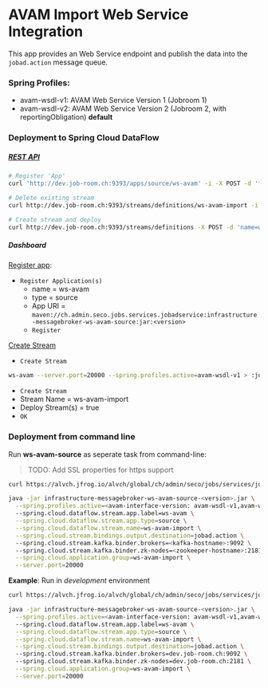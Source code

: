 # AVAM Import Web Service Integration

This app provides an Web Service endpoint and publish the data into the `jobad.action` message queue.

### Spring Profiles:
- avam-wsdl-v1: AVAM Web Service Version 1 (Jobroom 1)
- avam-wsdl-v2: AVAM Web Service Version 2 (Jobroom 2, with reportingObligation) **default**

### Deployment to Spring Cloud DataFlow

##### [REST API](https://docs.spring.io/spring-cloud-dataflow/docs/current/reference/htmlsingle/#api-guide-resources-index) 

```bash
# Register 'App'
curl 'http://dev.job-room.ch:9393/apps/source/ws-avam' -i -X POST -d 'force=true&uri=maven%3A%2F%2Fch.admin.seco.jobs.services.jobadservice%3Ainfrastructure-messagebroker-ws-avam-source%3A<version>'

# Delete existing stream
curl http://dev.job-room.ch:9393/streams/definitions/ws-avam-import -i -X DELETE

# Create stream and deploy
curl http://dev.job-room.ch:9393/streams/definitions -X POST -d 'name=ws-avam-import&deploy=true&definition=ws-avam --server.port=20000 --spring.profiles.active=avam-wsdl-v1 > :jobad.action'
```

##### Dashboard

[Register app](http://dev.job-room.ch:9393/dashboard/#/apps):

- `Register Application(s)`
  - name = ws-avam
  - type = source
  - App URI = `maven://ch.admin.seco.jobs.services.jobadservice:infrastructure-messagebroker-ws-avam-source:jar:<version>`    
  - `Register` 

[Create Stream](http://dev.job-room.ch:9393/dashboard/#/streams/definitions)
- `Create Stream`
```bash
ws-avam --server.port=20000 --spring.profiles.active=avam-wsdl-v1 > :jobad.action
```
- `Create Stream`
- Stream Name = ws-avam-import
- Deploy Stream(s) = true
- `OK`

### Deployment from command line
Run **ws-avam-source** as seperate task from command-line:

> TODO: Add SSL properties for https support

```bash
curl https://alvch.jfrog.io/alvch/global/ch/admin/seco/jobs/services/jobadservice/infrastructure-messagebroker-ws-avam-source/<version>/infrastructure-messagebroker-ws-avam-source-<version>.jar

java -jar infrastructure-messagebroker-ws-avam-source-<version>.jar \
  --spring.profiles.active=<avam-interface-version: avam-wsdl-v1,avam-wsdl-v2>
  --spring.cloud.dataflow.stream.app.label=ws-avam \
  --spring.cloud.dataflow.stream.app.type=source \
  --spring.cloud.dataflow.stream.name=ws-avam-import \
  --spring.cloud.stream.bindings.output.destination=jobad.action \ 
  --spring.cloud.stream.kafka.binder.brokers=<kafka-hostname>:9092 \ 
  --spring.cloud.stream.kafka.binder.zk-nodes=<zookeeper-hostname>:2181 \
  --spring.cloud.application.group=ws-avam-import \
  --server.port=20000  
```

**Example**: Run in _development_ environment

```bash
curl https://alvch.jfrog.io/alvch/global/ch/admin/seco/jobs/services/jobadservice/infrastructure-messagebroker-ws-avam-source/<version>/infrastructure-messagebroker-ws-avam-source-<version>.jar

java -jar infrastructure-messagebroker-ws-avam-source-<version>.jar \
  --spring.profiles.active=<avam-interface-version: avam-wsdl-v1,avam-wsdl-v2>
  --spring.cloud.dataflow.stream.app.label=ws-avam \
  --spring.cloud.dataflow.stream.app.type=source \
  --spring.cloud.dataflow.stream.name=ws-avam-import \
  --spring.cloud.stream.bindings.output.destination=jobad.action \ 
  --spring.cloud.stream.kafka.binder.brokers=dev.job-room.ch:9092 \ 
  --spring.cloud.stream.kafka.binder.zk-nodes=dev.job-room.ch:2181 \
  --spring.cloud.application.group=ws-avam-import \
  --server.port=20000 
```
